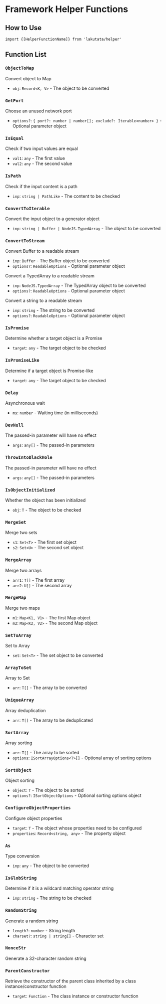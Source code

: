 # Framework Helper Functions

## How to Use

    import {[HelperFunctionName]} from 'lakutata/helper'

## Function List

### `ObjectToMap`

Convert object to Map

- `obj`: `Record<K, V>` - The object to be converted

### `GetPort`

Choose an unused network port

- `options?`: `{ port?: number | number[]; exclude?: Iterable<number> }` - Optional parameter object

### `IsEqual`

Check if two input values are equal

- `val1`: `any` - The first value
- `val2`: `any` - The second value

### `IsPath`

Check if the input content is a path

- `inp`: `string | PathLike` - The content to be checked

### `ConvertToIterable`

Convert the input object to a generator object

- `inp`: `string | Buffer | NodeJS.TypedArray` - The object to be converted

### `ConvertToStream`

Convert Buffer to a readable stream

- `inp`: `Buffer` - The Buffer object to be converted
- `options?`: `ReadableOptions` - Optional parameter object

Convert a TypedArray to a readable stream

- `inp`: `NodeJS.TypedArray` - The TypedArray object to be converted
- `options?`: `ReadableOptions` - Optional parameter object

Convert a string to a readable stream

- `inp`: `string` - The string to be converted
- `options?`: `ReadableOptions` - Optional parameter object

### `IsPromise`

Determine whether a target object is a Promise

- `target`: `any` - The target object to be checked

### `IsPromiseLike`

Determine if a target object is Promise-like

- `target`: `any` - The target object to be checked

### `Delay`

Asynchronous wait

- `ms`: `number` - Waiting time (in milliseconds)

### `DevNull`

The passed-in parameter will have no effect

- `args`: `any[]` - The passed-in parameters

### `ThrowIntoBlackHole`

The passed-in parameter will have no effect

- `args`: `any[]` - The passed-in parameters

### `IsObjectInitialized`

Whether the object has been initialized

- `obj`: `T` - The object to be checked

### `MergeSet`

Merge two sets

- `s1`: `Set<T>` - The first set object
- `s2`: `Set<U>` - The second set object

### `MergeArray`

Merge two arrays

- `arr1`: `T[]` - The first array
- `arr2`: `U[]` - The second array

### `MergeMap`

Merge two maps

- `m1`: `Map<K1, V1>` - The first Map object
- `m2`: `Map<K2, V2>` - The second Map object

### `SetToArray`

Set to Array

- `set`: `Set<T>` - The set object to be converted

### `ArrayToSet`

Array to Set

- `arr`: `T[]` - The array to be converted

### `UniqueArray`

Array deduplication

- `arr`: `T[]` - The array to be deduplicated

### `SortArray`

Array sorting

- `arr`: `T[]` - The array to be sorted
- `options`: `ISortArrayOptions<T>[]` - Optional array of sorting options

### `SortObject`

Object sorting

- `object`: `T` - The object to be sorted
- `options?`: `ISortObjectOptions` - Optional sorting options object

### `ConfigureObjectProperties`

Configure object properties

- `target`: `T` - The object whose properties need to be configured
- `properties`: `Record<string, any>` - The property object

### `As`

Type conversion

- `inp`: `any` - The object to be converted

### `IsGlobString`

Determine if it is a wildcard matching operator string

- `inp`: `string` - The string to be checked

### `RandomString`

Generate a random string

- `length?`: `number` - String length
- `charset?`: `string | string[]` - Character set

### `NonceStr`

Generate a 32-character random string

### `ParentConstructor`

Retrieve the constructor of the parent class inherited by a class instance/constructor function

- `target`: `Function` - The class instance or constructor function
